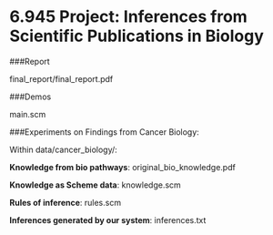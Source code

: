 6.945 Project: Inferences from Scientific Publications in Biology
===============

###Report

final_report/final_report.pdf

###Demos

main.scm

###Experiments on Findings from Cancer Biology:

Within data/cancer_biology/:

**Knowledge from bio pathways**: original_bio_knowledge.pdf

**Knowledge as Scheme data**: knowledge.scm

**Rules of inference**: rules.scm

**Inferences generated by our system**: inferences.txt
